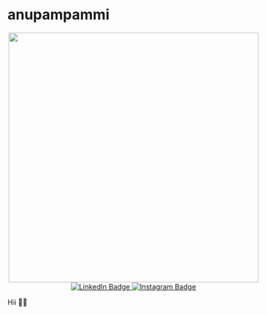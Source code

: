 # anupampammi

<div id="header" align="center">
  <img src="https://media.giphy.com/media/qgQUggAC3Pfv687qPC/giphy.gif" width="500"/>
</div>
<div id="badges" align="center">
  <a href="https://www.linkedin.com/in/anupampammi">
    <img src="https://img.shields.io/badge/LinkedIn-blue?style=for-the-badge&logo=linkedin&logoColor=white" alt="LinkedIn Badge"/>
  </a>
  <a href="https://instagram.com/frontend_nani?igshid=YmMyMTA2M2Y=">
    <img src="https://img.shields.io/badge/Instagram-orange?style=for-the-badge&logo=instagram&logoColor=white" alt="Instagram Badge"/>
  </a>
</div>

Hii 👋👋

